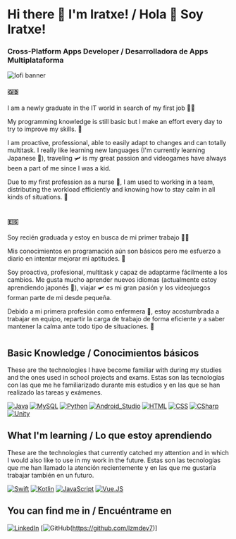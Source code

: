 # Hi there 👋 I'm Iratxe! /  Hola 👋 Soy Iratxe!
### Cross-Platform Apps Developer / Desarrolladora de Apps Multiplataforma

![lofi banner](https://user-images.githubusercontent.com/84654095/171984672-e9431245-f3ec-401a-9318-2b90c3252033.jpg)

#### :uk:
I am a newly graduate in the IT world in search of my first job :woman_office_worker:

My programming knowledge is still basic but I make an effort every day to try to improve my skills. :muscle:

I am proactive, professional, able to easily adapt to changes and can totally multitask. I really like learning new languages (I'm currently learning Japanese :japan:), traveling :small_airplane: is my great passion and videogames have always been a part of me since I was a kid.

Due to my first profession as a nurse :syringe:, I am used to working in a team, distributing the workload efficiently and knowing how to stay calm in all kinds of situations. :lotus_position:

# 

#### :es:
Soy recién graduada y estoy en busca de mi primer trabajo :woman_office_worker:

Mis conocimientos en programación aún son básicos pero me esfuerzo a diario en intentar mejorar mi aptitudes. :muscle:

Soy proactiva, profesional, multitask y capaz de adaptarme fácilmente a los cambios. Me gusta mucho aprender nuevos idiomas (actualmente estoy aprendiendo japonés :japan:), viajar :small_airplane: es mi gran pasión y los videojuegos forman parte de mi desde pequeña. 

Debido a mi primera profesión como enfermera :syringe:, estoy acostumbrada a trabajar en equipo, repartir la carga de trabajo de forma eficiente y a saber mantener la calma ante todo tipo de situaciones. :lotus_position:

#

## Basic Knowledge / Conocimientos básicos 
These are the technologies I have become familiar with during my studies and the ones used in school projects and exams.
Estas son las tecnologías con las que me he familiarizado durante mis estudios y en las que se han realizado las tareas y exámenes.</br>

[![Java](https://img.shields.io/badge/Java-ED8B00?style=for-the-badge&logo=openjdk&logoColor=white)]()
[![MySQL](https://img.shields.io/badge/MySQL-00000F?style=for-the-badge&logo=mysql&logoColor=white)]()
[![Python](https://img.shields.io/badge/Python-3776AB?style=for-the-badge&logo=python&logoColor=white)]()
[![Android_Studio](https://img.shields.io/badge/Android_Studio-3DDC84?style=for-the-badge&logo=android-studio&logoColor=white)]()
[![HTML](https://img.shields.io/badge/HTML5-E34F26?style=for-the-badge&logo=html5&logoColor=white)]()
[![CSS](https://img.shields.io/badge/CSS-239120?&style=for-the-badge&logo=css3&logoColor=white)]()
[![CSharp](https://img.shields.io/badge/C%23-239120?style=for-the-badge&logo=c-sharp&logoColor=white)]()
[![Unity](https://img.shields.io/badge/Unity-100000?style=for-the-badge&logo=unity&logoColor=white)]()



##  What I'm learning / Lo que estoy aprendiendo
These are the technologies that currently catched my attention and in which I would also like to use in my work in the future.
Estas son las tecnologías que me han llamado la atención recientemente y en las que me gustaría trabajar también en un futuro.</br>

[![Swift](https://img.shields.io/badge/Swift-FA7343?style=for-the-badge&logo=swift&logoColor=white)]()
[![Kotlin](https://img.shields.io/badge/Kotlin-0095D5?&style=for-the-badge&logo=kotlin&logoColor=white)]()
[![JavaScript](https://img.shields.io/badge/JavaScript-F7DF1E?style=for-the-badge&logo=javascript&logoColor=black)]()
[![Vue.JS](https://img.shields.io/badge/Vue.js-35495E?style=for-the-badge&logo=vue.js&logoColor=4FC08D)]()


## You can find me in / Encuéntrame en 
[![LinkedIn](https://img.shields.io/badge/LinkedIn-Iratxe_lizame-0077B5?style=for-the-badge&logo=linkedin&logoColor=white)](https://www.linkedin.com/in/iratxe-lizame/)
[![GitHub](https://img.shields.io/badge/github-%23121011.svg?style=for-the-badge&logo=github&logoColor=white)(https://github.com/lzmdev7)]



<!--
**lzmdev7/lzmdev7** is a ✨ _special_ ✨ repository because its `README.md` (this file) appears on your GitHub profile.

Here are some ideas to get you started:

- 🔭 I’m currently working on ...
- 🌱 I’m currently learning ...
- 👯 I’m looking to collaborate on ...
- 🤔 I’m looking for help with ...
- 💬 Ask me about ...
- 📫 How to reach me: ...
- 😄 Pronouns: ...
- ⚡ Fun fact: ...
-->
